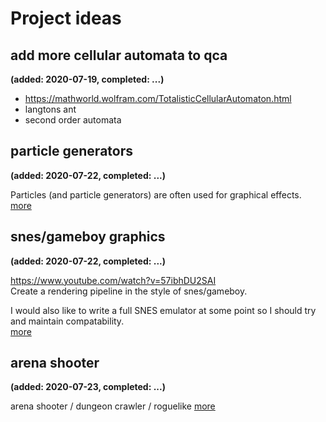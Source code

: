 # Project ideas
## add more cellular automata to qca
__(added: 2020-07-19, completed: ...)__

- https://mathworld.wolfram.com/TotalisticCellularAutomaton.html
- langtons ant
- second order automata

## particle generators
__(added: 2020-07-22, completed: ...)__

Particles (and particle generators) are often used for graphical effects.  
[more](particle)

## snes/gameboy graphics
__(added: 2020-07-22, completed: ...)__

https://www.youtube.com/watch?v=57ibhDU2SAI  
Create a rendering pipeline in the style of snes/gameboy.

I would also like to write a full SNES emulator at some point so I should try
and maintain compatability.  
[more](snes)

## arena shooter
__(added: 2020-07-23, completed: ...)__

arena shooter / dungeon crawler / roguelike
[more](arena)
